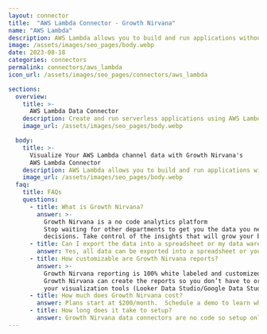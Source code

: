 ```yaml
---
layout: connector
title:  "AWS Lambda Connector - Growth Nirvana"
name: "AWS Lambda"
description: AWS Lambda allows you to build and run applications without the need for servers. Simply write your code, and Lambda handles the rest. With automatic scaling and pay-per-use pricing, Lambda provides a cost-effective and scalable solution for your serverless applications.
image: /assets/images/seo_pages/body.webp
date: 2023-08-18
categories: connectors
permalink: connectors/aws_lambda
icon_url: /assets/images/seo_pages/connectors/aws_lambda

sections:
  overview:
    title: >-
      AWS Lambda Data Connector
    description: Create and run serverless applications using AWS Lambda. Execute your code in response to events, scale automatically, and only pay for the compute time consumed. Develop and deploy your applications without having to manage servers or infrastructure.
    image_url: /assets/images/seo_pages/body.webp

  body:
    title: >-
      Visualize Your AWS Lambda channel data with Growth Nirvana's
      AWS Lambda Connector
    description: AWS Lambda allows you to build and run applications without the need for servers. Simply write your code, and Lambda handles the rest. With automatic scaling and pay-per-use pricing, Lambda provides a cost-effective and scalable solution for your serverless applications.
    image_url: /assets/images/seo_pages/body.webp
  faq:
    title: FAQs
    questions:
      - title: What is Growth Nirvana?
        answer: >-
          Growth Nirvana is a no code analytics platform 
          Stop waiting for other departments to get you the data you need to make critical business 
          decisions. Take control of the insights that will grow your business.
      - title: Can I export the data into a spreadsheet or my data warehouse?
        answer: Yes, all data can be exported into a spreadsheet or your data warehouse (Google BigQuery, AWS, Snowflake, Azure, etc)
      - title: How customizable are Growth Nirvana reports?
        answer: >-
          Growth Nirvana reporting is 100% white labeled and customized to your specifications.
          Growth Nirvana can create the reports so you don’t have to or you can connect
          your visualization tools (Looker Data Studio/Google Data Studio, Tableau, PowerBI, etc) to Growth Nirvana.
      - title: How much does Growth Nirvana cost?
        answer: Plans start at $200/month.  Schedule a demo to learn what plan is best for you.
      - title: How long does it take to setup?
        answer: Growth Nirvana data connectors are no code so setup only requires a few clicks.
---
```

